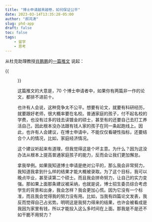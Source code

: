 ```yaml
---
title: "博士申请越来越卷，如何保证公平"
date: 2023-03-14T13:35:28-05:00
author: "郝鸿涛"
slug: phd-app
draft: false
toc: false
tags: 
	- 留学
	- 思考
---
```


从杜克助理教授[肖鹏鹏](https://www.pengpengxiao.com/)的[一篇推文](https://twitter.com/pengpeng_xiao/status/1625169701184716806?cxt=HHwWjIC-rfLO4Y0tAAAA) 说起：

{{<figure src="/media/cnblog/ppx.png">}}

这篇推文的大意是，70 个博士申请者中，如果你有两篇非一作的论文，都排不进前十。

也许有人会说，这种竞争太不公平。想要有论文，就要有科研经历，就要跟好老师，很大概率要在名校。普通家庭的孩子，付不起名校的学费，也没有过多的钱去读镀金的硕士，甚至有的还要自己去打工养活自己，因此根本没办法跟有钱人家的孩子在同一条起跑线上。因此，也许有人会建议，在博士申请中，不能仅仅看硬性指标，还要结合个人的情况，比如，家庭经济情况。

这个建议听起来有道理，但我觉得这是个坏主意。为什么？因为这没办法从根本上提高普通家庭孩子的能力，反而会让我们更加懈怠。

拿我举例。如果我知道博士申请是绝对公平的，那么我会非常努力，我知道我拿到什么样的结果才能大概被录取。为了这个目标，我可以晚点毕业，甚至读第二个硕士。而且我会拼命努力，让自己的实力变强。那如果上面那条建议被采纳，也就是说，博士招生委员综合考虑学生的背景和出身，我会怎样？我会更加心慌。因为它没有一个标准，而且我会觉得我的努力没有用。比如，当我有四篇论文发表，我反而觉得自己占劣势。明明这是我努力得来的结果，也许会被看成是我因为家里有钱，所以才能投入这么多时间在上面。那我是不是还不如干脆不用努力？